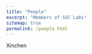 ```yaml
---
title: "People"
excerpt: "Members of SSC Labs"
sitemap: true
permalink: /people.html
---
```

Xinchen